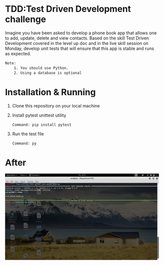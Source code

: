 ﻿# TDD:Test Driven Development challenge

Imagine you have been asked to develop a phone book app that allows one to add, update, delete and view contacts. Based on the skill Test Driven Development covered in the level up doc and in the live skill session on Monday, develop unit tests that will ensure that this app is stable and runs as expected.

````
Note:
    1. You should use Python.
    2. Using a database is optional
````
# Installation & Running


1. Clone this repository on your local machine
2. Install pytest unittest utility

	````
	Command: pip install pytest
	````

3. Run the test file

	````
	Command: py
	````

# After

![Alt text](img.png?raw=true "Screenshot After")






